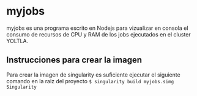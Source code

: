 # myjobs
myjobs es una programa escrito en Nodejs para vizualizar en consola el consumo de recursos de CPU y RAM de los jobs ejecutados en el cluster YOLTLA.

## Instrucciones para crear la imagen

Para crear la imagen de singularity es suficiente ejecutar el siguiente comando en la raiz del proyecto 
```$ singularity build myjobs.simg Singularity```
